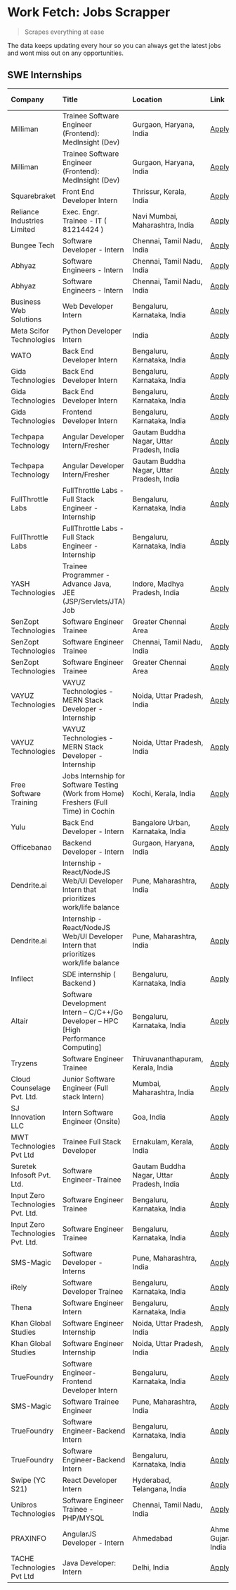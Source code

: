 # Work Fetch: Jobs Scrapper
> Scrapes everything at ease

The data keeps updating every hour so you can always get the latest jobs and wont miss out on any opportunities.

## SWE Internships
<!--START_SECTION:workfetch-->
| Company                           | Title                                                                                | Location                                  | Link                                                                                                                                                                                                                                                                                                              | Date Posted   |
|:----------------------------------|:-------------------------------------------------------------------------------------|:------------------------------------------|:------------------------------------------------------------------------------------------------------------------------------------------------------------------------------------------------------------------------------------------------------------------------------------------------------------------|:--------------|
| Milliman                          | Trainee Software Engineer (Frontend): MedInsight (Dev)                               | Gurgaon, Haryana, India                   | [Apply](https://in.linkedin.com/jobs/view/trainee-software-engineer-frontend-medinsight-dev-at-milliman-3792874280?position=32&pageNum=0&refId=DMLswt0fTCj%2B6YHiiKvBDg%3D%3D&trackingId=1c3MNpEHbizeIglRLVF5MA%3D%3D&trk=public_jobs_jserp-result_search-card)                                                   | 2024-03-01    |
| Milliman                          | Trainee Software Engineer (Frontend): MedInsight (Dev)                               | Gurgaon, Haryana, India                   | [Apply](https://in.linkedin.com/jobs/view/trainee-software-engineer-frontend-medinsight-dev-at-milliman-3792874280?position=7&pageNum=2&refId=fpZwiByqLG6lV70xv5dMHQ%3D%3D&trackingId=cFQ%2FSVylD57ZFkoGTz%2FI1Q%3D%3D&trk=public_jobs_jserp-result_search-card)                                                  | 2024-03-01    |
| Squarebraket                      | Front End Developer Intern                                                           | Thrissur, Kerala, India                   | [Apply](https://in.linkedin.com/jobs/view/front-end-developer-intern-at-squarebraket-3838541191?position=19&pageNum=0&refId=DMLswt0fTCj%2B6YHiiKvBDg%3D%3D&trackingId=FN%2BW3x6G4Gi6HH7TIQGncw%3D%3D&trk=public_jobs_jserp-result_search-card)                                                                    | 2024-02-29    |
| Reliance Industries Limited       | Exec. Engr. Trainee - IT ( 81214424 )                                                | Navi Mumbai, Maharashtra, India           | [Apply](https://in.linkedin.com/jobs/view/exec-engr-trainee-it-81214424-at-reliance-industries-limited-3842850941?position=48&pageNum=0&refId=DMLswt0fTCj%2B6YHiiKvBDg%3D%3D&trackingId=lQ%2BGDQezmfHYG5lcTF3d1A%3D%3D&trk=public_jobs_jserp-result_search-card)                                                  | 2024-02-29    |
| Bungee Tech                       | Software Developer - Intern                                                          | Chennai, Tamil Nadu, India                | [Apply](https://in.linkedin.com/jobs/view/software-developer-intern-at-bungee-tech-3842220746?position=38&pageNum=0&refId=DMLswt0fTCj%2B6YHiiKvBDg%3D%3D&trackingId=fiWmt9tm7FKSVhJYC22lEQ%3D%3D&trk=public_jobs_jserp-result_search-card)                                                                        | 2024-02-28    |
| Abhyaz                            | Software Engineers - Intern                                                          | Chennai, Tamil Nadu, India                | [Apply](https://in.linkedin.com/jobs/view/software-engineers-intern-at-abhyaz-3842331306?position=56&pageNum=0&refId=DMLswt0fTCj%2B6YHiiKvBDg%3D%3D&trackingId=sGqKQeZhZKBcRXjlPSXszg%3D%3D&trk=public_jobs_jserp-result_search-card)                                                                             | 2024-02-28    |
| Abhyaz                            | Software Engineers - Intern                                                          | Chennai, Tamil Nadu, India                | [Apply](https://in.linkedin.com/jobs/view/software-engineers-intern-at-abhyaz-3842331306?position=6&pageNum=5&refId=tMYeC%2BUhmn%2FkBVeZe%2FRETw%3D%3D&trackingId=aPGd3dFZBlTknXS96T8s7g%3D%3D&trk=public_jobs_jserp-result_search-card)                                                                          | 2024-02-28    |
| Business Web Solutions            | Web Developer Intern                                                                 | Bengaluru, Karnataka, India               | [Apply](https://in.linkedin.com/jobs/view/web-developer-intern-at-business-web-solutions-3839906144?position=21&pageNum=0&refId=DMLswt0fTCj%2B6YHiiKvBDg%3D%3D&trackingId=tBV3dLzRP%2FQKx%2FvoulpI3g%3D%3D&trk=public_jobs_jserp-result_search-card)                                                              | 2024-02-26    |
| Meta Scifor Technologies          | Python Developer Intern                                                              | India                                     | [Apply](https://in.linkedin.com/jobs/view/python-developer-intern-at-meta-scifor-technologies-3838399080?position=3&pageNum=7&refId=nrpjU6bHMsy0RmXzwl3Vog%3D%3D&trackingId=j9qBZiCOUviym0ipUxcN9g%3D%3D&trk=public_jobs_jserp-result_search-card)                                                                | 2024-02-26    |
| WATO                              | Back End Developer Intern                                                            | Bengaluru, Karnataka, India               | [Apply](https://in.linkedin.com/jobs/view/back-end-developer-intern-at-wato-3834852920?position=5&pageNum=7&refId=nrpjU6bHMsy0RmXzwl3Vog%3D%3D&trackingId=v%2FyDlUyj8Hp0E9D%2FNdJbyQ%3D%3D&trk=public_jobs_jserp-result_search-card)                                                                              | 2024-02-26    |
| Gida Technologies                 | Back End Developer Intern                                                            | Bengaluru, Karnataka, India               | [Apply](https://in.linkedin.com/jobs/view/back-end-developer-intern-at-gida-technologies-3836849295?position=59&pageNum=0&refId=DMLswt0fTCj%2B6YHiiKvBDg%3D%3D&trackingId=Saf36jSPs8gwaAQaW8t26w%3D%3D&trk=public_jobs_jserp-result_search-card)                                                                  | 2024-02-23    |
| Gida Technologies                 | Back End Developer Intern                                                            | Bengaluru, Karnataka, India               | [Apply](https://in.linkedin.com/jobs/view/back-end-developer-intern-at-gida-technologies-3836849295?position=9&pageNum=5&refId=tMYeC%2BUhmn%2FkBVeZe%2FRETw%3D%3D&trackingId=ldwJzAnGHwFUqkm4wNnmuQ%3D%3D&trk=public_jobs_jserp-result_search-card)                                                               | 2024-02-23    |
| Gida Technologies                 | Frontend Developer Intern                                                            | Bengaluru, Karnataka, India               | [Apply](https://in.linkedin.com/jobs/view/frontend-developer-intern-at-gida-technologies-3836040945?position=16&pageNum=0&refId=DMLswt0fTCj%2B6YHiiKvBDg%3D%3D&trackingId=b6%2FKs7ncMf9MsnE7T364rw%3D%3D&trk=public_jobs_jserp-result_search-card)                                                                | 2024-02-21    |
| Techpapa Technology               | Angular Developer Intern/Fresher                                                     | Gautam Buddha Nagar, Uttar Pradesh, India | [Apply](https://in.linkedin.com/jobs/view/angular-developer-intern-fresher-at-techpapa-technology-3834305862?position=58&pageNum=0&refId=DMLswt0fTCj%2B6YHiiKvBDg%3D%3D&trackingId=qCMTSAAyN%2BLqPEXYF98orw%3D%3D&trk=public_jobs_jserp-result_search-card)                                                       | 2024-02-20    |
| Techpapa Technology               | Angular Developer Intern/Fresher                                                     | Gautam Buddha Nagar, Uttar Pradesh, India | [Apply](https://in.linkedin.com/jobs/view/angular-developer-intern-fresher-at-techpapa-technology-3834305862?position=8&pageNum=5&refId=tMYeC%2BUhmn%2FkBVeZe%2FRETw%3D%3D&trackingId=j3cGaFuHqwYUQBNrMwQ%2FBw%3D%3D&trk=public_jobs_jserp-result_search-card)                                                    | 2024-02-20    |
| FullThrottle Labs                 | FullThrottle Labs - Full Stack Engineer - Internship                                 | Bengaluru, Karnataka, India               | [Apply](https://in.linkedin.com/jobs/view/fullthrottle-labs-full-stack-engineer-internship-at-fullthrottle-labs-3829636016?position=55&pageNum=0&refId=DMLswt0fTCj%2B6YHiiKvBDg%3D%3D&trackingId=M%2B87Hls76bQdcDKMGMc2IQ%3D%3D&trk=public_jobs_jserp-result_search-card)                                         | 2024-02-17    |
| FullThrottle Labs                 | FullThrottle Labs - Full Stack Engineer - Internship                                 | Bengaluru, Karnataka, India               | [Apply](https://in.linkedin.com/jobs/view/fullthrottle-labs-full-stack-engineer-internship-at-fullthrottle-labs-3829636016?position=5&pageNum=5&refId=tMYeC%2BUhmn%2FkBVeZe%2FRETw%3D%3D&trackingId=ddTkKY1Ahe%2FTD%2FeTptfO7w%3D%3D&trk=public_jobs_jserp-result_search-card)                                    | 2024-02-17    |
| YASH Technologies                 | Trainee Programmer - Advance Java, JEE (JSP/Servlets/JTA) Job                        | Indore, Madhya Pradesh, India             | [Apply](https://in.linkedin.com/jobs/view/trainee-programmer-advance-java-jee-jsp-servlets-jta-job-at-yash-technologies-3811759183?position=13&pageNum=0&refId=DMLswt0fTCj%2B6YHiiKvBDg%3D%3D&trackingId=CkUdg3fPVubtZLtybvnraQ%3D%3D&trk=public_jobs_jserp-result_search-card)                                   | 2024-02-13    |
| SenZopt Technologies              | Software Engineer Trainee                                                            | Greater Chennai Area                      | [Apply](https://in.linkedin.com/jobs/view/software-engineer-trainee-at-senzopt-technologies-3827688781?position=35&pageNum=0&refId=DMLswt0fTCj%2B6YHiiKvBDg%3D%3D&trackingId=EHp15J1sQNS8deq5jsMx7A%3D%3D&trk=public_jobs_jserp-result_search-card)                                                               | 2024-02-12    |
| SenZopt Technologies              | Software Engineer Trainee                                                            | Chennai, Tamil Nadu, India                | [Apply](https://in.linkedin.com/jobs/view/software-engineer-trainee-at-senzopt-technologies-3827686880?position=49&pageNum=0&refId=DMLswt0fTCj%2B6YHiiKvBDg%3D%3D&trackingId=TCrsOmfI%2FcvCD%2F%2B9MyFrgA%3D%3D&trk=public_jobs_jserp-result_search-card)                                                         | 2024-02-12    |
| SenZopt Technologies              | Software Engineer Trainee                                                            | Greater Chennai Area                      | [Apply](https://in.linkedin.com/jobs/view/software-engineer-trainee-at-senzopt-technologies-3827688781?position=10&pageNum=2&refId=fpZwiByqLG6lV70xv5dMHQ%3D%3D&trackingId=grAObcsfNVFAeyWMHZ%2FWjA%3D%3D&trk=public_jobs_jserp-result_search-card)                                                               | 2024-02-12    |
| VAYUZ Technologies                | VAYUZ Technologies - MERN Stack Developer - Internship                               | Noida, Uttar Pradesh, India               | [Apply](https://in.linkedin.com/jobs/view/vayuz-technologies-mern-stack-developer-internship-at-vayuz-technologies-3822619356?position=57&pageNum=0&refId=DMLswt0fTCj%2B6YHiiKvBDg%3D%3D&trackingId=g%2F%2FNJR%2BVLVLijcefW%2BZK4g%3D%3D&trk=public_jobs_jserp-result_search-card)                                | 2024-02-10    |
| VAYUZ Technologies                | VAYUZ Technologies - MERN Stack Developer - Internship                               | Noida, Uttar Pradesh, India               | [Apply](https://in.linkedin.com/jobs/view/vayuz-technologies-mern-stack-developer-internship-at-vayuz-technologies-3822619356?position=7&pageNum=5&refId=tMYeC%2BUhmn%2FkBVeZe%2FRETw%3D%3D&trackingId=fwIYYAmUp1JxZw5hIcbyCw%3D%3D&trk=public_jobs_jserp-result_search-card)                                     | 2024-02-10    |
| Free Software Training            | Jobs Internship for Software Testing (Work from Home) Freshers (Full Time) in Cochin | Kochi, Kerala, India                      | [Apply](https://in.linkedin.com/jobs/view/jobs-internship-for-software-testing-work-from-home-freshers-full-time-in-cochin-at-free-software-training-3826557030?position=6&pageNum=7&refId=nrpjU6bHMsy0RmXzwl3Vog%3D%3D&trackingId=HsAv7PxKTq%2FbeZ2jr4ePZA%3D%3D&trk=public_jobs_jserp-result_search-card)       | 2024-02-10    |
| Yulu                              | Back End Developer - Intern                                                          | Bangalore Urban, Karnataka, India         | [Apply](https://in.linkedin.com/jobs/view/back-end-developer-intern-at-yulu-3821682220?position=7&pageNum=0&refId=DMLswt0fTCj%2B6YHiiKvBDg%3D%3D&trackingId=o79oxaIh9XdOx61TCbDnIA%3D%3D&trk=public_jobs_jserp-result_search-card)                                                                                | 2024-02-04    |
| Officebanao                       | Backend Developer - Intern                                                           | Gurgaon, Haryana, India                   | [Apply](https://in.linkedin.com/jobs/view/backend-developer-intern-at-officebanao-3814263731?position=22&pageNum=0&refId=DMLswt0fTCj%2B6YHiiKvBDg%3D%3D&trackingId=Qz%2FT5HOlAyMMW0avHs%2FpMA%3D%3D&trk=public_jobs_jserp-result_search-card)                                                                     | 2024-01-31    |
| Dendrite.ai                       | Internship - React/NodeJS Web/UI Developer Intern that prioritizes work/life balance | Pune, Maharashtra, India                  | [Apply](https://in.linkedin.com/jobs/view/internship-react-nodejs-web-ui-developer-intern-that-prioritizes-work-life-balance-at-dendrite-ai-3818948068?position=30&pageNum=0&refId=DMLswt0fTCj%2B6YHiiKvBDg%3D%3D&trackingId=DnQkx3gWJou1gnTQWkeK6w%3D%3D&trk=public_jobs_jserp-result_search-card)               | 2024-01-31    |
| Dendrite.ai                       | Internship - React/NodeJS Web/UI Developer Intern that prioritizes work/life balance | Pune, Maharashtra, India                  | [Apply](https://in.linkedin.com/jobs/view/internship-react-nodejs-web-ui-developer-intern-that-prioritizes-work-life-balance-at-dendrite-ai-3818948068?position=5&pageNum=2&refId=fpZwiByqLG6lV70xv5dMHQ%3D%3D&trackingId=kLs79oIJ8p9DnGYIpUyuVg%3D%3D&trk=public_jobs_jserp-result_search-card)                  | 2024-01-31    |
| Infilect                          | SDE internship ( Backend )                                                           | Bengaluru, Karnataka, India               | [Apply](https://in.linkedin.com/jobs/view/sde-internship-backend-at-infilect-3815120558?position=23&pageNum=0&refId=DMLswt0fTCj%2B6YHiiKvBDg%3D%3D&trackingId=cZ3y2dM%2BF2S6SDT5qVgLOA%3D%3D&trk=public_jobs_jserp-result_search-card)                                                                            | 2024-01-25    |
| Altair                            | Software Development Intern – C/C++/Go Developer – HPC [High Performance Computing]  | Bengaluru, Karnataka, India               | [Apply](https://in.linkedin.com/jobs/view/software-development-intern-%E2%80%93-c-c%2B%2B-go-developer-%E2%80%93-hpc-high-performance-computing-at-altair-3809167074?position=10&pageNum=7&refId=nrpjU6bHMsy0RmXzwl3Vog%3D%3D&trackingId=IV6Z8w7%2B75A1f3U3hZoDmw%3D%3D&trk=public_jobs_jserp-result_search-card) | 2024-01-19    |
| Tryzens                           | Software Engineer Trainee                                                            | Thiruvananthapuram, Kerala, India         | [Apply](https://in.linkedin.com/jobs/view/software-engineer-trainee-at-tryzens-3809363491?position=39&pageNum=0&refId=DMLswt0fTCj%2B6YHiiKvBDg%3D%3D&trackingId=bCHoCQ50VMNlx8tTxgurfA%3D%3D&trk=public_jobs_jserp-result_search-card)                                                                            | 2024-01-18    |
| Cloud Counselage Pvt. Ltd.        | Junior Software Engineer (Full stack Intern)                                         | Mumbai, Maharashtra, India                | [Apply](https://in.linkedin.com/jobs/view/junior-software-engineer-full-stack-intern-at-cloud-counselage-pvt-ltd-3803132814?position=24&pageNum=0&refId=DMLswt0fTCj%2B6YHiiKvBDg%3D%3D&trackingId=Denm64kG4r%2BBjX6rFNj%2Fjg%3D%3D&trk=public_jobs_jserp-result_search-card)                                      | 2024-01-11    |
| SJ Innovation LLC                 | Intern Software Engineer (Onsite)                                                    | Goa, India                                | [Apply](https://in.linkedin.com/jobs/view/intern-software-engineer-onsite-at-sj-innovation-llc-3799959011?position=43&pageNum=0&refId=DMLswt0fTCj%2B6YHiiKvBDg%3D%3D&trackingId=kv4HXbzFufFPNqQan8m9yQ%3D%3D&trk=public_jobs_jserp-result_search-card)                                                            | 2024-01-11    |
| MWT Technologies Pvt Ltd          | Trainee Full Stack Developer                                                         | Ernakulam, Kerala, India                  | [Apply](https://in.linkedin.com/jobs/view/trainee-full-stack-developer-at-mwt-technologies-pvt-ltd-3800921715?position=4&pageNum=0&refId=DMLswt0fTCj%2B6YHiiKvBDg%3D%3D&trackingId=B%2FKDg6EhOqOkvLVtSLVXug%3D%3D&trk=public_jobs_jserp-result_search-card)                                                       | 2024-01-09    |
| Suretek Infosoft Pvt. Ltd.        | Software Engineer-Trainee                                                            | Gautam Buddha Nagar, Uttar Pradesh, India | [Apply](https://in.linkedin.com/jobs/view/software-engineer-trainee-at-suretek-infosoft-pvt-ltd-3800934643?position=15&pageNum=0&refId=DMLswt0fTCj%2B6YHiiKvBDg%3D%3D&trackingId=U21EhvKwkzknTN3JazLwZQ%3D%3D&trk=public_jobs_jserp-result_search-card)                                                           | 2024-01-09    |
| Input Zero Technologies Pvt. Ltd. | Software Engineer Trainee                                                            | Bengaluru, Karnataka, India               | [Apply](https://in.linkedin.com/jobs/view/software-engineer-trainee-at-input-zero-technologies-pvt-ltd-3800927643?position=33&pageNum=0&refId=DMLswt0fTCj%2B6YHiiKvBDg%3D%3D&trackingId=KAbQChB5jnBtNbEWA5%2B5qA%3D%3D&trk=public_jobs_jserp-result_search-card)                                                  | 2024-01-09    |
| Input Zero Technologies Pvt. Ltd. | Software Engineer Trainee                                                            | Bengaluru, Karnataka, India               | [Apply](https://in.linkedin.com/jobs/view/software-engineer-trainee-at-input-zero-technologies-pvt-ltd-3800927643?position=8&pageNum=2&refId=fpZwiByqLG6lV70xv5dMHQ%3D%3D&trackingId=HIAn36MsUFgxQbXIp0sAUg%3D%3D&trk=public_jobs_jserp-result_search-card)                                                       | 2024-01-09    |
| SMS-Magic                         | Software Developer -Interns                                                          | Pune, Maharashtra, India                  | [Apply](https://in.linkedin.com/jobs/view/software-developer-interns-at-sms-magic-3799485343?position=36&pageNum=0&refId=DMLswt0fTCj%2B6YHiiKvBDg%3D%3D&trackingId=2DnajtcOD8rDPqtxMEvcOg%3D%3D&trk=public_jobs_jserp-result_search-card)                                                                         | 2024-01-05    |
| iRely                             | Software Developer Trainee                                                           | Bengaluru, Karnataka, India               | [Apply](https://in.linkedin.com/jobs/view/software-developer-trainee-at-irely-3801577534?position=9&pageNum=0&refId=DMLswt0fTCj%2B6YHiiKvBDg%3D%3D&trackingId=oRuY7%2B%2BzuaxcYHA6VHHn3A%3D%3D&trk=public_jobs_jserp-result_search-card)                                                                          | 2023-12-22    |
| Thena                             | Software Engineer Intern                                                             | Bengaluru, Karnataka, India               | [Apply](https://in.linkedin.com/jobs/view/software-engineer-intern-at-thena-3778731751?position=11&pageNum=0&refId=DMLswt0fTCj%2B6YHiiKvBDg%3D%3D&trackingId=cs2V0swMssyR%2FK9bPCmxGw%3D%3D&trk=public_jobs_jserp-result_search-card)                                                                             | 2023-12-05    |
| Khan Global Studies               | Software Engineer Internship                                                         | Noida, Uttar Pradesh, India               | [Apply](https://in.linkedin.com/jobs/view/software-engineer-internship-at-khan-global-studies-3766942197?position=51&pageNum=0&refId=DMLswt0fTCj%2B6YHiiKvBDg%3D%3D&trackingId=Cp3Qbs%2FwlVALpDdWubv%2Fqw%3D%3D&trk=public_jobs_jserp-result_search-card)                                                         | 2023-11-27    |
| Khan Global Studies               | Software Engineer Internship                                                         | Noida, Uttar Pradesh, India               | [Apply](https://in.linkedin.com/jobs/view/software-engineer-internship-at-khan-global-studies-3766942197?position=1&pageNum=5&refId=tMYeC%2BUhmn%2FkBVeZe%2FRETw%3D%3D&trackingId=e78oiA5731OiBgKm8QdloA%3D%3D&trk=public_jobs_jserp-result_search-card)                                                          | 2023-11-27    |
| TrueFoundry                       | Software Engineer- Frontend Developer Intern                                         | Bengaluru, Karnataka, India               | [Apply](https://in.linkedin.com/jobs/view/software-engineer-frontend-developer-intern-at-truefoundry-3790095058?position=10&pageNum=0&refId=DMLswt0fTCj%2B6YHiiKvBDg%3D%3D&trackingId=Rrc9mRUyflSIkKaMqlAx4w%3D%3D&trk=public_jobs_jserp-result_search-card)                                                      | 2023-11-24    |
| SMS-Magic                         | Software Trainee Engineer                                                            | Pune, Maharashtra, India                  | [Apply](https://in.linkedin.com/jobs/view/software-trainee-engineer-at-sms-magic-3761409781?position=25&pageNum=0&refId=DMLswt0fTCj%2B6YHiiKvBDg%3D%3D&trackingId=6t58By1klYy19xpSQSNDLw%3D%3D&trk=public_jobs_jserp-result_search-card)                                                                          | 2023-11-16    |
| TrueFoundry                       | Software Engineer-Backend Intern                                                     | Bengaluru, Karnataka, India               | [Apply](https://in.linkedin.com/jobs/view/software-engineer-backend-intern-at-truefoundry-3779508170?position=29&pageNum=0&refId=DMLswt0fTCj%2B6YHiiKvBDg%3D%3D&trackingId=jhkfoPDheVauLgXssEr%2F5Q%3D%3D&trk=public_jobs_jserp-result_search-card)                                                               | 2023-11-10    |
| TrueFoundry                       | Software Engineer-Backend Intern                                                     | Bengaluru, Karnataka, India               | [Apply](https://in.linkedin.com/jobs/view/software-engineer-backend-intern-at-truefoundry-3779508170?position=4&pageNum=2&refId=fpZwiByqLG6lV70xv5dMHQ%3D%3D&trackingId=%2Be0hg80EPqCBaRLs2HoO7g%3D%3D&trk=public_jobs_jserp-result_search-card)                                                                  | 2023-11-10    |
| Swipe (YC S21)                    | React Developer Intern                                                               | Hyderabad, Telangana, India               | [Apply](https://in.linkedin.com/jobs/view/react-developer-intern-at-swipe-yc-s21-3737600089?position=12&pageNum=0&refId=DMLswt0fTCj%2B6YHiiKvBDg%3D%3D&trackingId=E5UdfjO%2FbndQeb01L61v3w%3D%3D&trk=public_jobs_jserp-result_search-card)                                                                        | 2023-10-13    |
| Unibros Technologies              | Software Engineer Trainee - PHP/MYSQL                                                | Chennai, Tamil Nadu, India                | [Apply](https://in.linkedin.com/jobs/view/software-engineer-trainee-php-mysql-at-unibros-technologies-3656599241?position=37&pageNum=0&refId=DMLswt0fTCj%2B6YHiiKvBDg%3D%3D&trackingId=me2QmnLPMwAV7HZ4l6Md3Q%3D%3D&trk=public_jobs_jserp-result_search-card)                                                     | 2023-06-12    |
| PRAXINFO                          | AngularJS Developer - Intern | Ahmedabad                                             | Ahmedabad, Gujarat, India                 | [Apply](https://in.linkedin.com/jobs/view/angularjs-developer-intern-ahmedabad-at-praxinfo-3656594961?position=8&pageNum=7&refId=nrpjU6bHMsy0RmXzwl3Vog%3D%3D&trackingId=%2F41k4uUgxsNaBkleSgiePw%3D%3D&trk=public_jobs_jserp-result_search-card)                                                                 | 2023-06-12    |
| TACHE Technologies Pvt Ltd        | Java Developer: Intern                                                               | Delhi, India                              | [Apply](https://in.linkedin.com/jobs/view/java-developer-intern-at-tache-technologies-pvt-ltd-3627622735?position=1&pageNum=7&refId=nrpjU6bHMsy0RmXzwl3Vog%3D%3D&trackingId=UQ4lZVqCv70bD%2FbRUl%2BYuQ%3D%3D&trk=public_jobs_jserp-result_search-card)                                                            | 2023-06-06    |
<!--END_SECTION:workfetch-->
